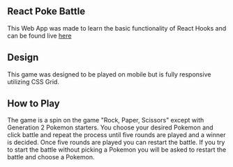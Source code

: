 ## React Poke Battle

This Web App was made to learn the basic functionality of React Hooks and can be found live [here](https://sesouk.github.io/react_poke_battle/)

## Design
This game was designed to be played on mobile but is fully responsive utilizing CSS Grid.

## How to Play
The game is a spin on the game "Rock, Paper, Scissors" except with Generation 2 Pokemon starters. You choose your desired Pokemon and click battle and repeat the process until five rounds are played and a winner is decided. Once five rounds are played you can restart the battle. If you try to start the battle without picking a Pokemon you will be asked to restart the battle and choose a Pokemon.